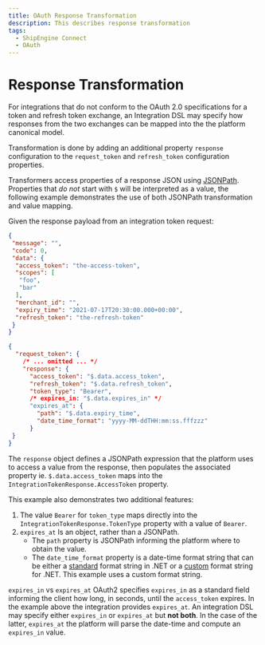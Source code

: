 ```yaml
---
title: OAuth Response Transformation
description: This describes response transformation
tags:
  - ShipEngine Connect
  - OAuth
---
```


# Response Transformation

For integrations that do not conform to the OAuth 2.0 specifications for
a token and refresh token exchange, an Integration DSL may specify how responses
from the two exchanges can be mapped into the the platform canonical model.

Transformation is done by adding an additional property `response`
configuration to the `request_token` and `refresh_token` configuration
properties.

Transformers access properties of a response JSON using
[JSONPath](https://jsonpath.com/). Properties that _do not_ start with `$` will
be interpreted as a value, the following example demonstrates the use of both
JSONPath transformation and value mapping.

Given the response payload from an integration token request:

``` JSON
{
 "message": "",
 "code": 0,
 "data": {
  "access_token": "the-access-token",
  "scopes": [
   "foo",
   "bar"
  ],
  "merchant_id": "",
  "expiry_time": "2021-07-17T20:30:00.000+00:00",
  "refresh_token": "the-refresh-token"
 }
}
```

``` JSON
{
  "request_token": {
    /* ... omitted ... */
    "response": {      
      "access_token": "$.data.access_token",
      "refresh_token": "$.data.refresh_token",
      "token_type": "Bearer",
      /* expires_in: "$.data.expires_in" */
      "expires_at": {
        "path": "$.data.expiry_time",
        "date_time_format": "yyyy-MM-ddTHH:mm:ss.fffzzz"
      }
 }
}
```

The `response` object defines a JSONPath expression that the platform
uses to access a value from the response, then populates the associated property
ie. `$.data.access_token` maps into the `IntegrationTokenResponse.AccessToken`
property.

This example also demonstrates two additional features:

1. The value `Bearer` for `token_type` maps directly into the
`IntegrationTokenResponse.TokenType` property with a value of `Bearer`.
1. `expires_at` Is an object, rather than a JSONPath.
    * The `path` property is JSONPath informing the platform where to obtain the
    value.
    * The `date_time_format` property is a date-time format string that can be
    either a [standard](https://docs.microsoft.com/en-us/dotnet/standard/base-types/standard-date-and-time-format-strings) format string in .NET or a
    [custom](https://docs.microsoft.com/en-us/dotnet/standard/base-types/custom-date-and-time-format-strings) format string for .NET. This example
    uses a custom format string.

`expires_in` vs `expires_at` OAuth2 specifies `expires_in` as a standard
field informing the client how long, in seconds, until the `access_token`
expires. In the example above the integration provides `expires_at`. An integration
DSL may specify either `expires_in` or `expires_at` but **not both**. In the case 
of the latter, `expires_at` the platform will parse the date-time and compute an
`expires_in` value.

